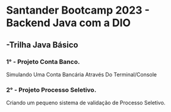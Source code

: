 # Santander Bootcamp 2023 - Backend Java com a DIO

## -Trilha Java Básico 

### 1° - Projeto Conta Banco.
Simulando Uma Conta Bancária Através Do Terminal/Console

### 2° - Projeto Processo Seletivo.
Criando um pequeno sistema de validação de Processo Seletivo.
